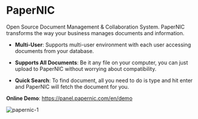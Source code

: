PaperNIC 
========
Open Source Document Management & Collaboration System. PaperNIC transforms the way your business manages documents and information.

- **Multi-User**:  Supports multi-user environment with each user accessing documents from your database.

- **Supports All Documents**: Be it any file on your computer, you can just upload to PaperNIC without worrying about compatibility.

- **Quick Search**: To find document, all you need to do is type and hit enter and PaperNIC will fetch the document for you.

**Online Demo**: https://panel.papernic.com/en/demo

![papernic-1](https://www.papernic.com/images/mac1.png "PaperNIC")


